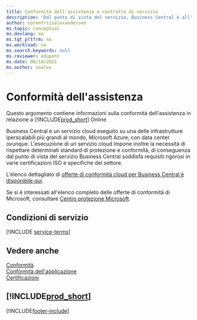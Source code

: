 ```yaml
---
title: Conformità dell'assistenza e contratto di servizio
description: 'Dal punto di vista del servizio, Business Central è all''altezza dei severi requisiti e della conformità del contratto di servizio in diverse certificazioni ISO e specifiche del settore.'
author: sorenfriisalexandersen
ms.topic: conceptual
ms.devlang: na
ms.tgt_pltfrm: na
ms.workload: na
ms.search.keywords: null
ms.reviewer: edupont
ms.date: 06/14/2021
ms.author: soalex
---
```

# <a name="service-compliance"></a><a name="service-compliance"></a>Conformità dell'assistenza

Questo argomento contiene informazioni sulla conformità dell'assistenza in relazione a [!INCLUDE[prod_short](../includes/prod_short.md)] Online  

Business Central è un servizio cloud eseguito su una delle infrastrutture iperscalabili più grandi al mondo, Microsoft Azure, con data center ovunque. L'esecuzione di un servizio cloud impone inoltre la necessità di rispettare determinati standard di protezione e conformità, di conseguenza dal punto di vista del servizio Business Central soddisfa requisiti rigorosi in varie certificazioni ISO e specifiche del settore.

L'elenco dettagliato di [offerte di conformità cloud per Business Central è disponibile qui](https://aka.ms/d365-compliance-list).

Se si è interessati all'elenco completo delle offerte di conformità di Microsoft, consultare [Centro protezione Microsoft](https://www.microsoft.com/trustcenter/compliance/complianceofferings).

## <a name="service-terms"></a><a name="service-terms"></a>Condizioni di servizio

[!INCLUDE [service-terms](../includes/service-terms.md)]

## <a name="see-also"></a><a name="see-also"></a>Vedere anche

[Conformità](compliance-overview.md)  
[Conformità dell'applicazione](compliance-application-compliance.md)  
[Certificazioni](compliance-certifications.md)  

## [!INCLUDE[prod_short](../includes/free_trial_md.md)]


[!INCLUDE[footer-include](../includes/footer-banner.md)]
